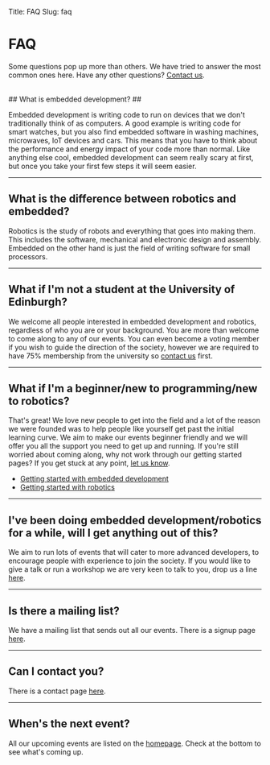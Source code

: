 Title: FAQ 
Slug: faq

FAQ
===

Some questions pop up more than others. We have tried to answer the most common ones here. Have any other questions? [Contact us](/contact).

<br>
## What is embedded development? ##

Embedded development is writing code to run on devices that we don't traditionally think of as computers. A good example is writing code for smart watches, but you also find embedded software in washing machines, microwaves, IoT devices and cars. This means that you have to think about the performance and energy impact of your code more than normal. Like anything else cool, embedded development can seem really scary at first, but once you take your first few steps it will seem easier.

***
## What is the difference between robotics and embedded? ##

Robotics is the study of robots and everything that goes into making them. This includes the software, mechanical and electronic design and assembly. Embedded on the other hand is just the field of writing software for small processors.

***
## What if I'm not a student at the University of Edinburgh? ##

We welcome all people interested in embedded development and robotics, regardless of who you are or your background. You are more than welcome to come along to any of our events. You can even become a voting member if you wish to guide the direction of the society, however we are required to have 75% membership from the university so [contact us](/contact) first.

***
## What if I'm a beginner/new to programming/new to robotics? ##

That's great! We love new people to get into the field and a lot of the reason we were founded was to help people like yourself get past the initial learning curve. We aim to make our events beginner friendly and we will offer you all the support you need to get up and running. If you're still worried about coming along, why not work through our getting started pages? If you get stuck at any point, [let us know](/contact).

 - [Getting started with embedded development](/startembed)
 - [Getting started with robotics](/startrobot)

***
## I've been doing embedded development/robotics for a while, will I get anything out of this? ##

We aim to run lots of events that will cater to more advanced developers, to encourage people with experience to join the society. If you would like to give a talk or run a workshop we are very keen to talk to you, drop us a line [here](/contact).

***
## Is there a mailing list? ##

We have a mailing list that sends out all our events. There is a signup page [here](http://eepurl.com/cD-mV9).

***
## Can I contact you? ##

There is a contact page [here](/contact).


***
## When's the next event? ##

All our upcoming events are listed on the [homepage](/). Check at the bottom to see what's coming up.
